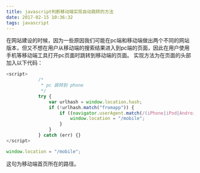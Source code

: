 ```yaml
---
title: javascript判断移动端实现自动跳转的方法
date: 2017-02-15 10:36:32
tags: javascript
---
```


在网站建设的时候，因为一些原因我们可能在pc端和移动端做出两个不同的网站版本，但又不想在用户从移动端的搜索结果进入到pc端的页面，因此在用户使用手机等移动端工具打开pc页面时跳转到移动端的页面。
实现方法为在页面的头部加入以下代码：
```javascript
<script>
            /*
             * pc 跳转到 phone
             */
            try {
                var urlhash = window.location.hash;
                if (!urlhash.match("fromapp")) {
                    if ((navigator.userAgent.match(/(iPhone|iPod|Android|ios|iPad)/i))) {
                        window.location = "/mobile";
                    }
                }
            } catch (err) {}
</script>
```
<!--more-->
```javascript
window.location = "/mobile";
```
这句为移动端首页所在的路径。